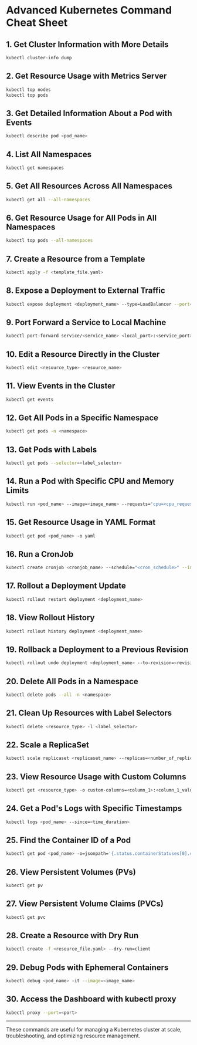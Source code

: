 
# Advanced Kubernetes Command Cheat Sheet

## 1. Get Cluster Information with More Details
```bash
kubectl cluster-info dump
```

## 2. Get Resource Usage with Metrics Server
```bash
kubectl top nodes
kubectl top pods
```

## 3. Get Detailed Information About a Pod with Events
```bash
kubectl describe pod <pod_name>
```

## 4. List All Namespaces
```bash
kubectl get namespaces
```

## 5. Get All Resources Across All Namespaces
```bash
kubectl get all --all-namespaces
```

## 6. Get Resource Usage for All Pods in All Namespaces
```bash
kubectl top pods --all-namespaces
```

## 7. Create a Resource from a Template
```bash
kubectl apply -f <template_file.yaml>
```

## 8. Expose a Deployment to External Traffic
```bash
kubectl expose deployment <deployment_name> --type=LoadBalancer --port=<port>
```

## 9. Port Forward a Service to Local Machine
```bash
kubectl port-forward service/<service_name> <local_port>:<service_port>
```

## 10. Edit a Resource Directly in the Cluster
```bash
kubectl edit <resource_type> <resource_name>
```

## 11. View Events in the Cluster
```bash
kubectl get events
```

## 12. Get All Pods in a Specific Namespace
```bash
kubectl get pods -n <namespace>
```

## 13. Get Pods with Labels
```bash
kubectl get pods --selector=<label_selector>
```

## 14. Run a Pod with Specific CPU and Memory Limits
```bash
kubectl run <pod_name> --image=<image_name> --requests='cpu=<cpu_request>,memory=<memory_request>' --limits='cpu=<cpu_limit>,memory=<memory_limit>'
```

## 15. Get Resource Usage in YAML Format
```bash
kubectl get pod <pod_name> -o yaml
```

## 16. Run a CronJob
```bash
kubectl create cronjob <cronjob_name> --schedule="<cron_schedule>" --image=<image_name>
```

## 17. Rollout a Deployment Update
```bash
kubectl rollout restart deployment <deployment_name>
```

## 18. View Rollout History
```bash
kubectl rollout history deployment <deployment_name>
```

## 19. Rollback a Deployment to a Previous Revision
```bash
kubectl rollout undo deployment <deployment_name> --to-revision=<revision_number>
```

## 20. Delete All Pods in a Namespace
```bash
kubectl delete pods --all -n <namespace>
```

## 21. Clean Up Resources with Label Selectors
```bash
kubectl delete <resource_type> -l <label_selector>
```

## 22. Scale a ReplicaSet
```bash
kubectl scale replicaset <replicaset_name> --replicas=<number_of_replicas>
```

## 23. View Resource Usage with Custom Columns
```bash
kubectl get <resource_type> -o custom-columns=<column_1>:<column_1_value>,<column_2>:<column_2_value>
```

## 24. Get a Pod's Logs with Specific Timestamps
```bash
kubectl logs <pod_name> --since=<time_duration>
```

## 25. Find the Container ID of a Pod
```bash
kubectl get pod <pod_name> -o=jsonpath='{.status.containerStatuses[0].containerID}'
```

## 26. View Persistent Volumes (PVs)
```bash
kubectl get pv
```

## 27. View Persistent Volume Claims (PVCs)
```bash
kubectl get pvc
```

## 28. Create a Resource with Dry Run
```bash
kubectl create -f <resource_file.yaml> --dry-run=client
```

## 29. Debug Pods with Ephemeral Containers
```bash
kubectl debug <pod_name> -it --image=<image_name>
```

## 30. Access the Dashboard with kubectl proxy
```bash
kubectl proxy --port=<port>
```

---
These commands are useful for managing a Kubernetes cluster at scale, troubleshooting, and optimizing resource management.
